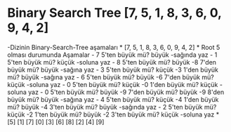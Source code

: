 # Binary Search Tree [7, 5, 1, 8, 3, 6, 0, 9, 4, 2] 

-Dizinin Binary-Search-Tree aşamaları
    * [7, 5, 1, 8, 3, 6, 0, 9, 4, 2] 
    * Root 5 olması durumunda Aşamalar
        - 7 5'ten büyük mü? büyük -sağında yaz
        - 1 5'ten büyük mü? küçük -soluna yaz
        - 8 5'ten büyük mü? büyük -8 7'den büyük mü? büyük -sağına yaz
        - 3 5'ten büyük mü? küçük -3 1'den büyük mü? büyük -sağına yaz
        - 6 5'ten büyük mü? büyük -6 7'den büyük mü? küçük -soluna yaz
        - 0 5'ten büyük mü? küçük -0 1'den büyük mü? küçük -soluna yaz
        - 0 5'ten büyük mü? büyük -9 7'den büyük mü? büyük -9 8'den büyük mü? büyük -sağına yaz
        - 4 5'ten büyük mü? küçük -4 1'den büyük mü? büyük -4 3'ten büyük mü? büyük -sağında yaz
        - 2 5'ten büyük mü? küçük -2 1'ten büyük mü? büyük -2 3'ten büyük mü? küçük -soluna yaz
    * 
                    [5]
            [1]            [7]
        [0]     [3]     [6]    [8]
            [2]     [4]           [9]
